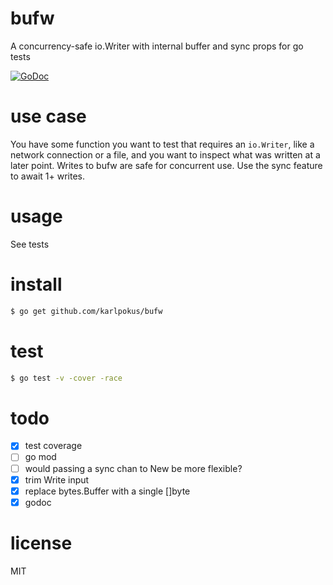# bufw
A concurrency-safe io.Writer with internal buffer and sync props for go tests

[![GoDoc](https://godoc.org/github.com/karlpokus/bufw?status.svg)](https://godoc.org/github.com/karlpokus/bufw)

# use case
You have some function you want to test that requires an `io.Writer`, like a network connection or a file, and you want to inspect what was written at a later point. Writes to bufw are safe for concurrent use. Use the sync feature to await 1+ writes.

# usage
See tests

# install
```bash
$ go get github.com/karlpokus/bufw
```

# test
```bash
$ go test -v -cover -race
```

# todo
- [x] test coverage
- [ ] go mod
- [ ] would passing a sync chan to New be more flexible?
- [x] trim Write input
- [x] replace bytes.Buffer with a single []byte
- [x] godoc

# license
MIT
